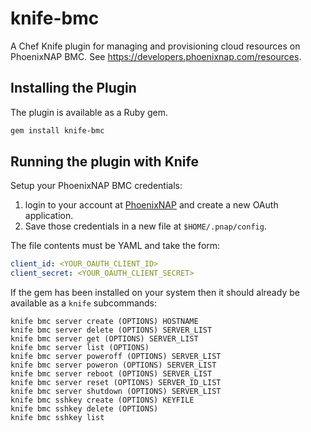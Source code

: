 # knife-bmc

A Chef Knife plugin for managing and provisioning cloud resources on PhoenixNAP BMC. See https://developers.phoenixnap.com/resources.

## Installing the Plugin

The plugin is available as a Ruby gem.

```sh
gem install knife-bmc
```

## Running the plugin with Knife

Setup your PhoenixNAP BMC credentials:

1. login to your account at [PhoenixNAP](https://bmc.phoenixnap.com) and create a new OAuth application.
2. Save those credentials in a new file at `$HOME/.pnap/config`. 

The file contents must be YAML and take the form:

```yaml
client_id: <YOUR_OAUTH_CLIENT_ID>
client_secret: <YOUR_OAUTH_CLIENT_SECRET>
```

If the gem has been installed on your system then it should already be available as a `knife` subcommands:

    knife bmc server create (OPTIONS) HOSTNAME
    knife bmc server delete (OPTIONS) SERVER_LIST
    knife bmc server get (OPTIONS) SERVER_LIST
    knife bmc server list (OPTIONS)
    knife bmc server poweroff (OPTIONS) SERVER_LIST
    knife bmc server poweron (OPTIONS) SERVER_LIST
    knife bmc server reboot (OPTIONS) SERVER_LIST
    knife bmc server reset (OPTIONS) SERVER_ID_LIST
    knife bmc server shutdown (OPTIONS) SERVER_LIST
    knife bmc sshkey create (OPTIONS) KEYFILE
    knife bmc sshkey delete (OPTIONS)
    knife bmc sshkey list

